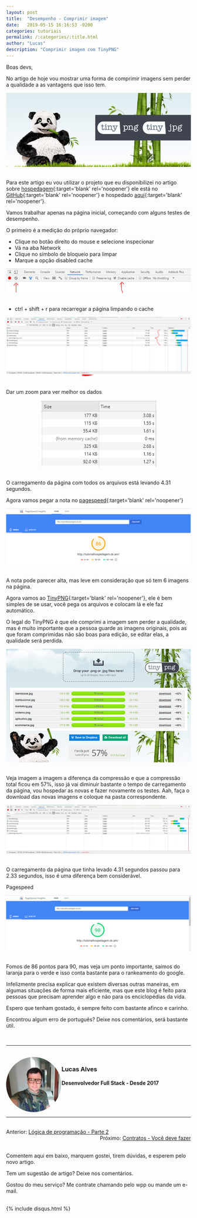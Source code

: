 ```yaml
---
layout: post
title:  "Desempenho - Comprimir imagem"
date:   2019-05-15 16:16:53 -0200
categories: tutoriais
permalink: /:categories/:title.html
author: "Lucas"
description: "Comprimir imagem com TinyPNG"
---
```


Boas devs,

No artigo de hoje vou mostrar uma forma de comprimir imagens sem perder a qualidade a as vantagens que isso tem.

<div style="text-align: center;">
  <img src="/assets/imagens/tutorial/comprimir/dez.jpg"/>
</div>
<br>

Para este artigo eu vou utilizar o projeto que eu disponibilizei no artigo sobre [hospedagem](https://programadoresreais.com.br/tutoriais/hospedagem-guia-definitivo.html){:target='blank' rel='noopener'} ele está no [GitHub](https://github.com/luhcasJL/blog/tree/master/portfolio){:target='blank' rel='noopener'} e hospedado [aqui](http://tutorialhospedagem.dx.am/){:target='blank' rel='noopener'}.

Vamos trabalhar apenas na página inicial, começando com alguns testes de desempenho.

O primeiro é a medição do próprio navegador:

- Clique no botão direito do mouse e selecione inspecionar
- Vá na aba Network
- Clique no símbolo de bloqueio para limpar
- Marque a opção disabled cache

<div style="text-align: center;">
  <img src="/assets/imagens/tutorial/comprimir/um.PNG"/>
</div>
<br>

- ctrl + shift + r para recarregar a página limpando o cache

<div style="text-align: center;">
  <img src="/assets/imagens/tutorial/comprimir/dois.PNG"/>
</div>
<br>

Dar um zoom para ver melhor os dados

<div style="text-align: center;">
  <img src="/assets/imagens/tutorial/comprimir/tres.PNG"/>
</div>
<br>

O carregamento da página com todos os arquivos está levando 4.31 segundos.

Agora vamos pegar a nota no [pagespeed](https://developers.google.com/speed/pagespeed/insights/){:target='blank' rel='noopener'}

<div style="text-align: center;">
  <img src="/assets/imagens/tutorial/comprimir/cinco.PNG"/>
</div>
<br>

A nota pode parecer alta, mas leve em consideração que só tem 6 imagens na página.

Agora vamos ao [TinyPNG](https://tinypng.com/){:target='blank' rel='noopener'}, ele é bem simples de se usar, você pega os arquivos e colocam lá e ele faz automático.

O legal do TinyPNG é que ele comprimi a imagem sem perder a qualidade, mas é muito importante que a pessoa guarde as imagens originais, pois as que foram comprimidas não são boas para edição, se editar elas, a qualidade será perdida.

<div style="text-align: center;">
  <img src="/assets/imagens/tutorial/comprimir/sete.PNG"/>
</div>
<br>

Veja imagem a imagem a diferença da compressão e que a compressão total ficou em 57%, isso já vai diminuir bastante o tempo de carregamento da página, vou hospedar as novas e fazer novamente os testes. Aah, faça o download das novas imagens e coloque na pasta correspondente.

<div style="text-align: center;">
  <img src="/assets/imagens/tutorial/comprimir/oito.PNG"/>
</div>
<br>

O carregamento da página que tinha levado 4.31 segundos passou para 2.33 segundos, isso é uma diferença bem considerável.

Pagespeed

<div style="text-align: center;">
  <img src="/assets/imagens/tutorial/comprimir/nove.PNG"/>
</div>
<br>

Fomos de 86 pontos para 90, mas veja um ponto importante, saímos do laranja para o verde e isso conta bastante para o rankeamento do google.

Infelizmente precisa explicar que existem diversas outras maneiras, em algumas situações de forma mais eficiente, mas que este blog é feito para pessoas que precisam aprender algo e não para os enciclopédias da vida.

Espero que tenham gostado, é sempre feito com bastante afinco e carinho.

Encontrou algum erro de português? Deixe nos comentários, será bastante útil.

<br>
<hr>
<br>

<div style="width: 30%; float: left;">
  <img src="/assets/imagens/foto.jpg" style="height: 150px; width: 150px; border-radius: 50%;"/>
</div>

<div style="width: 100%;">
  <h3>Lucas Alves</h3>
  <h4>Desenvolvedor Full Stack - Desde 2017</h4>
</div>

<br><br><br>
<hr>
<br>

<div style="display: inline;">Anterior: <a href="https://programadoresreais.com.br/logica-programacao/logica-programacao-parte-dois.html">Lógica de programação - Parte 2</a></div><div style="float: right">Próximo: <a href="https://programadoresreais.com.br/negocios/contratos-voce-deve-fazer.html">Contratos - Você deve fazer</a></div>

<br><br>
Comentem aqui em baixo, marquem gostei, tirem dúvidas, e esperem pelo novo artigo.

Tem um sugestão de artigo? Deixe nos comentários.

Gostou do meu serviço? Me contrate chamando pelo wpp ou mande um e-mail.
<br><br>

{% include disqus.html %}
